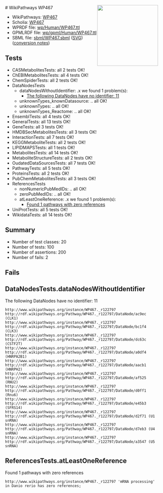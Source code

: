 <img style="float: right; width: 200px" src="../logo.png" />
# WikiPathways WP467

* WikiPathways: [WP467](https://identifiers.org/wikipathways:WP467)
* Scholia: [WP467](https://scholia.toolforge.org/wikipathways/WP467)
* WPRDF file: [wp/Human/WP467.ttl](../wp/Human/WP467.ttl)
* GPMLRDF file: [wp/gpml/Human/WP467.ttl](../wp/gpml/Human/WP467.ttl)
* SBML file: [sbml/WP467.sbml](../sbml/WP467.sbml) ([SVG](../sbml/WP467.svg)) ([conversion notes](../sbml/WP467.txt))

## Tests
* CASMetabolitesTests: all 2 tests OK!
* ChEBIMetabolitesTests: all 4 tests OK!
* ChemSpiderTests: all 2 tests OK!
* DataNodesTests
    * dataNodesWithoutIdentifier: .x we found 1 problem(s):
        * [The following DataNodes have no identifier: 11](#8792c491)
    * unknownTypes_knownDatasource: .. all OK!
    * unknownTypes: .. all OK!
    * unknownTypes_Reactome: .. all OK!
* EnsemblTests: all 4 tests OK!
* GeneralTests: all 13 tests OK!
* GeneTests: all 3 tests OK!
* HMDBSecMetabolitesTests: all 3 tests OK!
* InteractionTests: all 7 tests OK!
* KEGGMetaboliteTests: all 2 tests OK!
* LIPIDMAPSTests: all 1 tests OK!
* MetabolitesTests: all 14 tests OK!
* MetaboliteStructureTests: all 2 tests OK!
* OudatedDataSourcesTests: all 7 tests OK!
* PathwayTests: all 5 tests OK!
* ProteinsTests: all 2 tests OK!
* PubChemMetabolitesTests: all 3 tests OK!
* ReferencesTests
    * nonNumericPubMedIDs: .. all OK!
    * zeroPubMedIDs: .. all OK!
    * atLeastOneReference: .x we found 1 problem(s):
        * [Found 1 pathways with zero references](#35eb778e)
* UniProtTests: all 5 tests OK!
* WikidataTests: all 14 tests OK!


## Summary

* Number of test classes: 20
* Number of tests: 100
* Number of assertions: 200
* Number of fails: 2

## Fails

<a name="8792c491" />

## DataNodesTests.dataNodesWithoutIdentifier

The following DataNodes have no identifier: 11
```
http://www.wikipathways.org/instance/WP467._r122797 http://rdf.wikipathways.org/Pathway/WP467._r122797/DataNode/ac9ec (CLK1)
http://www.wikipathways.org/instance/WP467._r122797 http://rdf.wikipathways.org/Pathway/WP467._r122797/DataNode/bc1f4 (CLK3)
http://www.wikipathways.org/instance/WP467._r122797 http://rdf.wikipathways.org/Pathway/WP467._r122797/DataNode/dc63c (CSTF2T)
http://www.wikipathways.org/instance/WP467._r122797 http://rdf.wikipathways.org/Pathway/WP467._r122797/DataNode/a0df4 (HNRPA2B1)
http://www.wikipathways.org/instance/WP467._r122797 http://rdf.wikipathways.org/Pathway/WP467._r122797/DataNode/aacb1 (HNRPH2)
http://www.wikipathways.org/instance/WP467._r122797 http://rdf.wikipathways.org/Pathway/WP467._r122797/DataNode/af525 (RNU2)
http://www.wikipathways.org/instance/WP467._r122797 http://rdf.wikipathways.org/Pathway/WP467._r122797/DataNode/d0ff1 (Rnu6)
http://www.wikipathways.org/instance/WP467._r122797 http://rdf.wikipathways.org/Pathway/WP467._r122797/DataNode/e45b3 (SFRS14)
http://www.wikipathways.org/instance/WP467._r122797 http://rdf.wikipathways.org/Pathway/WP467._r122797/DataNode/d2f71 (U1 snRNA)
http://www.wikipathways.org/instance/WP467._r122797 http://rdf.wikipathways.org/Pathway/WP467._r122797/DataNode/d7eb3 (U4 snRNA)
http://www.wikipathways.org/instance/WP467._r122797 http://rdf.wikipathways.org/Pathway/WP467._r122797/DataNode/a3547 (U5 snRNA)
```

<a name="35eb778e" />

## ReferencesTests.atLeastOneReference

Found 1 pathways with zero references
```
http://www.wikipathways.org/instance/WP467._r122797 'mRNA processing' in Danio rerio has zero references; 
```

